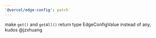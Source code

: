 ```yaml
---
'@vercel/edge-config': patch
---
```


make `get()` and `getAll()` return type EdgeConfigValue instead of any, kudos @jzxhuang

